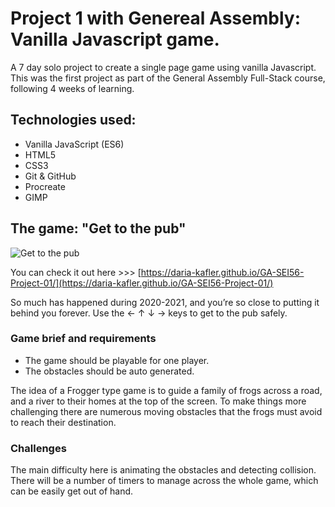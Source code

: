 # Project 1 with Genereal Assembly: Vanilla Javascript game.
A 7 day solo project to create a single page game using vanilla Javascript. This was the first project as part of the General Assembly Full-Stack course, following 4 weeks of learning.

## Technologies used: 
* Vanilla JavaScript (ES6)
* HTML5
* CSS3
* Git & GitHub
* Procreate
* GIMP

## The game: "Get to the pub"
![Get to the pub](https://raw.githubusercontent.com/daria-kafler/GA-SEI56-Project-01/main/assets/Project01Screenshot.jpg)

You can check it out here >>> [https://daria-kafler.github.io/GA-SEI56-Project-01/](https://daria-kafler.github.io/GA-SEI56-Project-01/) 

So much has happened during 2020-2021, and you’re so close to putting it behind you forever. 
Use the ← ↑ ↓ →  keys to get to the pub safely.


### Game brief and requirements
* The game should be playable for one player.
* The obstacles should be auto generated.

The idea of a Frogger type game is to guide a family of frogs across a road, and a river to their homes at the top of the screen.
To make things more challenging there are numerous moving obstacles that the frogs must avoid to reach their destination.


### Challenges
The main difficulty here is animating the obstacles and detecting collision. 
There will be a number of timers to manage across the whole game, which can be easily get out of hand.

